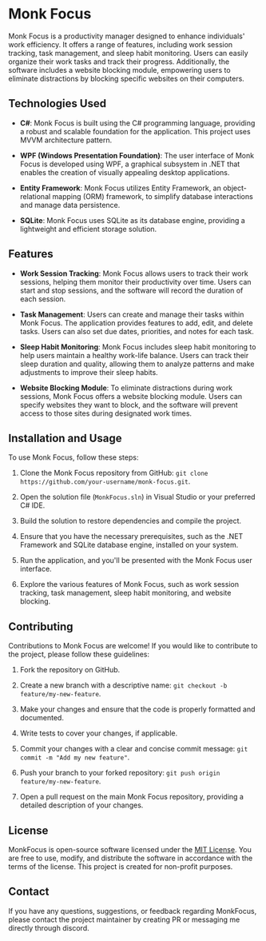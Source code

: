# Monk Focus

Monk Focus is a productivity manager designed to enhance individuals' work efficiency. It offers a range of features, including work session tracking, task management, and sleep habit monitoring. Users can easily organize their work tasks and track their progress. Additionally, the software includes a website blocking module, empowering users to eliminate distractions by blocking specific websites on their computers.

## Technologies Used

- **C#**: Monk Focus is built using the C# programming language, providing a robust and scalable foundation for the application. This project uses MVVM architecture pattern.

- **WPF (Windows Presentation Foundation)**: The user interface of Monk Focus is developed using WPF, a graphical subsystem in .NET that enables the creation of visually appealing desktop applications.

- **Entity Framework**: Monk Focus utilizes Entity Framework, an object-relational mapping (ORM) framework, to simplify database interactions and manage data persistence.

- **SQLite**: Monk Focus uses SQLite as its database engine, providing a lightweight and efficient storage solution.
  
## Features

- **Work Session Tracking**: Monk Focus allows users to track their work sessions, helping them monitor their productivity over time. Users can start and stop sessions, and the software will record the duration of each session.

- **Task Management**: Users can create and manage their tasks within Monk Focus. The application provides features to add, edit, and delete tasks. Users can also set due dates, priorities, and notes for each task.

- **Sleep Habit Monitoring**: Monk Focus includes sleep habit monitoring to help users maintain a healthy work-life balance. Users can track their sleep duration and quality, allowing them to analyze patterns and make adjustments to improve their sleep habits.

- **Website Blocking Module**: To eliminate distractions during work sessions, Monk Focus offers a website blocking module. Users can specify websites they want to block, and the software will prevent access to those sites during designated work times.

## Installation and Usage

To use Monk Focus, follow these steps:

1. Clone the Monk Focus repository from GitHub: `git clone https://github.com/your-username/monk-focus.git`.

2. Open the solution file (`MonkFocus.sln`) in Visual Studio or your preferred C# IDE.

3. Build the solution to restore dependencies and compile the project.

4. Ensure that you have the necessary prerequisites, such as the .NET Framework and SQLite database engine, installed on your system.

5. Run the application, and you'll be presented with the Monk Focus user interface.

6. Explore the various features of Monk Focus, such as work session tracking, task management, sleep habit monitoring, and website blocking.

## Contributing

Contributions to Monk Focus are welcome! If you would like to contribute to the project, please follow these guidelines:

1. Fork the repository on GitHub.

2. Create a new branch with a descriptive name: `git checkout -b feature/my-new-feature`.

3. Make your changes and ensure that the code is properly formatted and documented.

4. Write tests to cover your changes, if applicable.

5. Commit your changes with a clear and concise commit message: `git commit -m "Add my new feature"`.

6. Push your branch to your forked repository: `git push origin feature/my-new-feature`.

7. Open a pull request on the main Monk Focus repository, providing a detailed description of your changes.

## License

MonkFocus is open-source software licensed under the [MIT License](https://opensource.org/licenses/MIT). You are free to use, modify, and distribute the software in accordance with the terms of the license. This project is created for non-profit purposes.

## Contact

If you have any questions, suggestions, or feedback regarding MonkFocus, please contact the project maintainer by creating PR or messaging me directly through discord.
